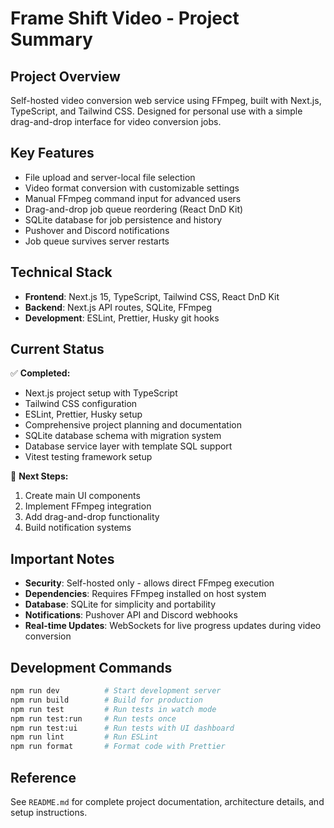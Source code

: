 # Frame Shift Video - Project Summary

## Project Overview

Self-hosted video conversion web service using FFmpeg, built with Next.js, TypeScript, and Tailwind CSS. Designed for personal use with a simple drag-and-drop interface for video conversion jobs.

## Key Features

- File upload and server-local file selection
- Video format conversion with customizable settings
- Manual FFmpeg command input for advanced users
- Drag-and-drop job queue reordering (React DnD Kit)
- SQLite database for job persistence and history
- Pushover and Discord notifications
- Job queue survives server restarts

## Technical Stack

- **Frontend**: Next.js 15, TypeScript, Tailwind CSS, React DnD Kit
- **Backend**: Next.js API routes, SQLite, FFmpeg
- **Development**: ESLint, Prettier, Husky git hooks

## Current Status

✅ **Completed:**

- Next.js project setup with TypeScript
- Tailwind CSS configuration
- ESLint, Prettier, Husky setup
- Comprehensive project planning and documentation
- SQLite database schema with migration system
- Database service layer with template SQL support
- Vitest testing framework setup

🔄 **Next Steps:**

1. Create main UI components
2. Implement FFmpeg integration
3. Add drag-and-drop functionality
4. Build notification systems

## Important Notes

- **Security**: Self-hosted only - allows direct FFmpeg execution
- **Dependencies**: Requires FFmpeg installed on host system
- **Database**: SQLite for simplicity and portability
- **Notifications**: Pushover API and Discord webhooks
- **Real-time Updates**: WebSockets for live progress updates during video conversion

## Development Commands

```bash
npm run dev          # Start development server
npm run build        # Build for production
npm run test         # Run tests in watch mode
npm run test:run     # Run tests once
npm run test:ui      # Run tests with UI dashboard
npm run lint         # Run ESLint
npm run format       # Format code with Prettier
```

## Reference

See `README.md` for complete project documentation, architecture details, and setup instructions.
